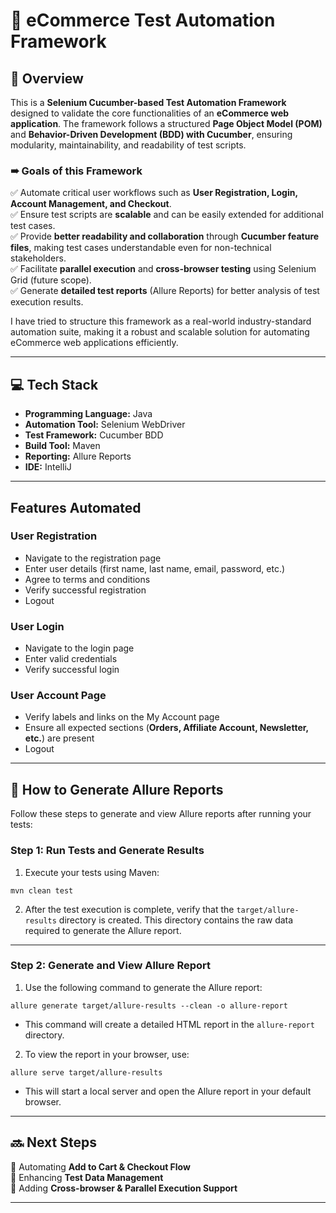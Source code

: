# 🛒 eCommerce Test Automation Framework

## 📝 Overview
This is a **Selenium Cucumber-based Test Automation Framework** designed to validate the core functionalities of an **eCommerce web application**. The framework follows a structured **Page Object Model (POM)** and **Behavior-Driven Development (BDD) with Cucumber**, ensuring modularity, maintainability, and readability of test scripts.

### ➠ Goals of this Framework
✅ Automate critical user workflows such as **User Registration, Login, Account Management, and Checkout**.  
✅ Ensure test scripts are **scalable** and can be easily extended for additional test cases.  
✅ Provide **better readability and collaboration** through **Cucumber feature files**, making test cases understandable even for non-technical stakeholders.  
✅ Facilitate **parallel execution** and **cross-browser testing** using Selenium Grid (future scope).  
✅ Generate **detailed test reports** (Allure Reports) for better analysis of test execution results.

I have tried to structure this framework as a real-world industry-standard automation suite, making it a robust and scalable solution for automating eCommerce web applications efficiently.

---

## 💻 Tech Stack
- **Programming Language:** Java
- **Automation Tool:** Selenium WebDriver
- **Test Framework:** Cucumber BDD
- **Build Tool:** Maven
- **Reporting:** Allure Reports
- **IDE:** IntelliJ

---

## Features Automated

### **User Registration**
- Navigate to the registration page
- Enter user details (first name, last name, email, password, etc.)
- Agree to terms and conditions
- Verify successful registration
- Logout

### **User Login**
- Navigate to the login page
- Enter valid credentials
- Verify successful login

### **User Account Page**
- Verify labels and links on the My Account page
- Ensure all expected sections (**Orders, Affiliate Account, Newsletter, etc.**) are present
- Logout

---

## 🔗 How to Generate Allure Reports

Follow these steps to generate and view Allure reports after running your tests:

### Step 1: Run Tests and Generate Results
1. Execute your tests using Maven:

```
mvn clean test
```

2. After the test execution is complete, verify that the `target/allure-results` directory is created. This directory contains the raw data required to generate the Allure report.

---

### Step 2: Generate and View Allure Report
1. Use the following command to generate the Allure report:
```
allure generate target/allure-results --clean -o allure-report

```

- This command will create a detailed HTML report in the `allure-report` directory.

2. To view the report in your browser, use:

```
allure serve target/allure-results
```

- This will start a local server and open the Allure report in your default browser.

---

## 🔜 Next Steps
🔹 Automating **Add to Cart & Checkout Flow**  
🔹 Enhancing **Test Data Management**  
🔹 Adding **Cross-browser & Parallel Execution Support**

---

